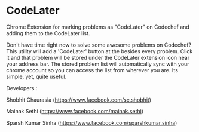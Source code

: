 CodeLater
=========

Chrome Extension for marking problems as "CodeLater" on Codechef and adding them to the CodeLater list.

Don't have time right now to solve some awesome problems on Codechef? This utility will add a 'CodeLater' button at the besides every problem. Click it and that problem will be stored under the CodeLater extension icon near your address bar. The stored problem list will automatically sync with your chrome account so you can access the list from wherever you are. Its simple, yet, quite useful.

Developers : 

Shobhit Chaurasia (https://www.facebook.com/sc.shobhit)

Mainak Sethi (https://www.facebook.com/mainak.sethi)

Sparsh Kumar Sinha (https://www.facebook.com/sparshkumar.sinha)
